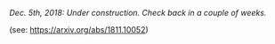 *Dec. 5th, 2018: Under construction. Check back in a couple of weeks.*

(see: https://arxiv.org/abs/1811.10052)

